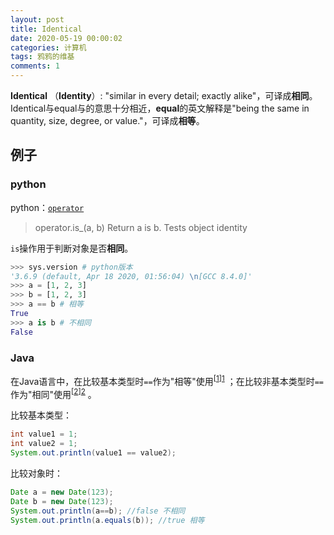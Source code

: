 ```yaml
---
layout: post
title: Identical
date: 2020-05-19 00:00:02
categories: 计算机
tags: 鸦鸦的维基
comments: 1
---
```


**Identical** （**Identity**）: "similar in every detail; exactly alike"，可译成**相同**。Identical与equal与的意思十分相近，**equal**的英文解释是"being the same in quantity, size, degree, or value."，可译成**相等**。

## 例子

### python

python：[`operator`](https://docs.python.org/3/library/operator.html#module-operator) 

> operator.is_(a, b)
> Return a is b. Tests object identity

`is`操作用于判断对象是否**相同**。

```python
>>> sys.version # python版本
'3.6.9 (default, Apr 18 2020, 01:56:04) \n[GCC 8.4.0]'
>>> a = [1, 2, 3]
>>> b = [1, 2, 3]
>>> a == b # 相等
True
>>> a is b # 不相同
False
```

### Java

在Java语言中，在比较基本类型时`==`作为"相等"使用<sup>[[1]][1]</sup> ；在比较非基本类型时`==`作为"相同"使用<sup>[[2]][2]</sup> 。

比较基本类型：

```java
int value1 = 1;
int value2 = 1;
System.out.println(value1 == value2);
```

比较对象时：

```java
Date a = new Date(123);
Date b = new Date(123);
System.out.println(a==b); //false 不相同
System.out.println(a.equals(b)); //true 相等
```

[1]: https://docs.oracle.com/javase/tutorial/java/nutsandbolts/op2.html "Equality, Relational, and Conditional Operators "
[2]: https://docs.oracle.com/javase/8/docs/api/java/util/Date.html#equals-java.lang.Object- "java.util.Date "
